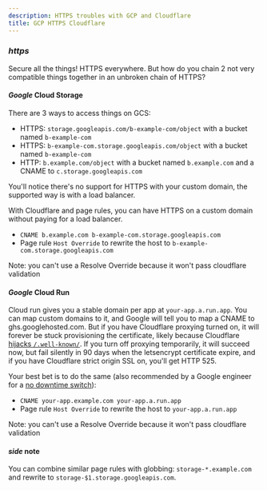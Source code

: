 ```yaml
---
description: HTTPS troubles with GCP and Cloudflare
title: GCP HTTPS Cloudflare
---
```


### _https_

Secure all the things!
HTTPS everywhere.
But how do you chain 2 not very compatible things together
in an unbroken chain of HTTPS?

#### _Google_ Cloud Storage

There are 3 ways to access things on GCS:

- HTTPS: `storage.googleapis.com/b-example-com/object` with a bucket named `b-example-com`
- HTTPS: `b-example-com.storage.googleapis.com/object` with a bucket named `b-example-com`
- HTTP: `b.example.com/object` with a bucket named `b.example.com` and a CNAME to `c.storage.googleapis.com`

You'll notice there's no support for HTTPS with your custom domain,
the supported way is with a load balancer.

With Cloudflare and page rules,
you can have HTTPS on a custom domain without paying for a load balancer.

- `CNAME b.example.com b-example-com.storage.googleapis.com`
- Page rule `Host Override` to rewrite the host to `b-example-com.storage.googleapis.com`

Note: you can't use a Resolve Override because it won't pass cloudflare validation

#### _Google_ Cloud Run

Cloud run gives you a stable domain per app at `your-app.a.run.app`.
You can map custom domains to it,
and Google will tell you to map a CNAME to ghs.googlehosted.com.
But if you have Cloudflare proxying turned on,
it will forever be stuck provisioning the certificate,
likely because Cloudflare [hijacks `/.well-known/`](https://stackoverflow.com/a/62047503).
If you turn off proxying temporarily,
it will succeed now, but fail silently in 90 days when the letsencrypt certificate expire,
and if you have Cloudflare strict origin SSL on, you'll get HTTP 525.

Your best bet is to do the same (also recommended by a Google engineer for a [no downtime switch](https://stackoverflow.com/a/59260376)):

- `CNAME your-app.example.com your-app.a.run.app`
- Page rule `Host Override` to rewrite the host to `your-app.a.run.app`

Note: you can't use a Resolve Override because it won't pass cloudflare validation

#### _side_ note

You can combine similar page rules with globbing:
`storage-*.example.com` and rewrite to `storage-$1.storage.googleapis.com`.
